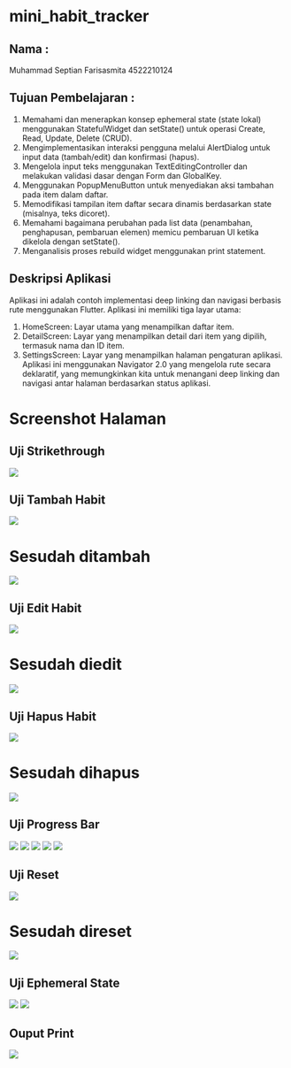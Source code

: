 # mini_habit_tracker

## Nama :

Muhammad Septian Farisasmita 4522210124

## Tujuan Pembelajaran :

1. Memahami dan menerapkan konsep ephemeral state (state lokal) menggunakan StatefulWidget dan setState() untuk operasi Create, Read, Update, Delete (CRUD).
2. Mengimplementasikan interaksi pengguna melalui AlertDialog untuk input data (tambah/edit) dan konfirmasi (hapus).
3. Mengelola input teks menggunakan TextEditingController dan melakukan validasi dasar dengan Form dan GlobalKey<FormState>.
4. Menggunakan PopupMenuButton untuk menyediakan aksi tambahan pada item dalam daftar.
5. Memodifikasi tampilan item daftar secara dinamis berdasarkan state (misalnya, teks dicoret).
6. Memahami bagaimana perubahan pada list data (penambahan, penghapusan, pembaruan elemen) memicu pembaruan UI ketika dikelola dengan setState().
7. Menganalisis proses rebuild widget menggunakan print statement.

## Deskripsi Aplikasi

Aplikasi ini adalah contoh implementasi deep linking dan navigasi berbasis rute menggunakan Flutter. Aplikasi ini memiliki tiga layar utama:

1. HomeScreen: Layar utama yang menampilkan daftar item.
2. DetailScreen: Layar yang menampilkan detail dari item yang dipilih, termasuk nama dan ID item.
3. SettingsScreen: Layar yang menampilkan halaman pengaturan aplikasi. Aplikasi ini menggunakan Navigator 2.0 yang mengelola rute secara deklaratif, yang memungkinkan kita untuk menangani deep linking dan navigasi antar halaman berdasarkan status aplikasi.

# Screenshot Halaman

## Uji Strikethrough

![](assets/images/PageStrikethrough1.png)

## Uji Tambah Habit

![](assets/images/PageTambah1.png)

# Sesudah ditambah

![](assets/images/PageEdit2.png)

## Uji Edit Habit

![](assets/images/PageEdit1.png)

# Sesudah diedit

![](assets/images/PageEdit2.png)

## Uji Hapus Habit

![](assets/images/PageHapus1.png)

# Sesudah dihapus

![](assets/images/PageHapus2.png)

## Uji Progress Bar

![](assets/images/PageProgressBar1.png)
![](assets/images/PageProgressBar2.png)
![](assets/images/PageProgressBar3.png)
![](assets/images/PageProgressBar4.png)
![](assets/images/PageProgressBar5.png)

## Uji Reset

![](assets/images/PageReset1.png)

# Sesudah direset

![](assets/images/PageReset2.png)

## Uji Ephemeral State

![](assets/images/PageEphemeral1.png)
![](assets/images/PageEphemeral2.png)

## Ouput Print

![](assets/images/PageOutputPrint1.png)
